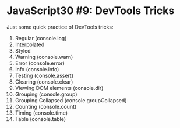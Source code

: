 # JavaScript30 #9: DevTools Tricks

Just some quick practice of DevTools tricks:

1. Regular (console.log)
2. Interpolated
3. Styled
4. Warning (console.warn)
5. Error (console.error)
6. Info (console.info)
7. Testing (console.assert)
8. Clearing (console.clear)
9. Viewing DOM elements (console.dir)
10. Grouping (console.group)
11. Grouping Collapsed (console.groupCollapsed)
12. Counting (console.count)
13. Timing (console.time)
14. Table (console.table)